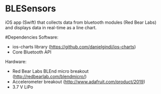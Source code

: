 # BLESensors
iOS app (Swift) that collects data from bluetooth modules (Red Bear Labs) and displays data in real-time as a line chart. 

#Dependencies 
Software:
- ios-charts library (https://github.com/danielgindi/ios-charts)
- Core Bluetooth API

Hardware:
- Red Bear Labs BLEnd micro breakout (http://redbearlab.com/blendmicro/)
- Accelerometer breakout (http://www.adafruit.com/product/2019)
- 3.7 V LiPo

